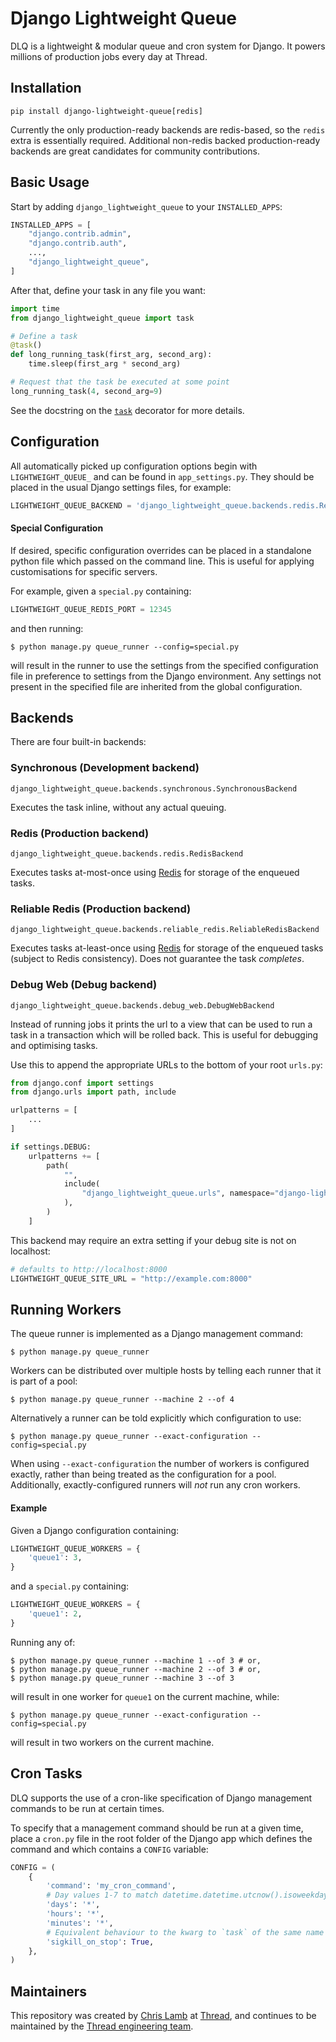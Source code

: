 # Django Lightweight Queue

DLQ is a lightweight & modular queue and cron system for Django. It powers
millions of production jobs every day at Thread.

## Installation

```shell
pip install django-lightweight-queue[redis]
```

Currently the only production-ready backends are redis-based, so the `redis`
extra is essentially required. Additional non-redis backed production-ready
backends are great candidates for community contributions.

## Basic Usage

Start by adding `django_lightweight_queue` to your `INSTALLED_APPS`:

```python
INSTALLED_APPS = [
    "django.contrib.admin",
    "django.contrib.auth",
    ...,
    "django_lightweight_queue",
]
```

After that, define your task in any file you want:

```python
import time
from django_lightweight_queue import task

# Define a task
@task()
def long_running_task(first_arg, second_arg):
    time.sleep(first_arg * second_arg)

# Request that the task be executed at some point
long_running_task(4, second_arg=9)
```

See the docstring on the [`task`](django_lightweight_queue/task.py) decorator
for more details.

## Configuration

All automatically picked up configuration options begin with `LIGHTWEIGHT_QUEUE_`
and can be found in `app_settings.py`. They should be placed in the usual Django
settings files, for example:

```python
LIGHTWEIGHT_QUEUE_BACKEND = 'django_lightweight_queue.backends.redis.RedisBackend'
```

#### Special Configuration

If desired, specific configuration overrides can be placed in a standalone
python file which passed on the command line. This is useful for applying
customisations for specific servers.

For example, given a `special.py` containing:

```python
LIGHTWEIGHT_QUEUE_REDIS_PORT = 12345
```

and then running:

```
$ python manage.py queue_runner --config=special.py
```

will result in the runner to use the settings from the specified configuration
file in preference to settings from the Django environment. Any settings not
present in the specified file are inherited from the global configuration.

## Backends

There are four built-in backends:

### Synchronous (Development backend)

`django_lightweight_queue.backends.synchronous.SynchronousBackend`

Executes the task inline, without any actual queuing.

### Redis (Production backend)

`django_lightweight_queue.backends.redis.RedisBackend`

Executes tasks at-most-once using [Redis][redis] for storage of the enqueued tasks.

### Reliable Redis (Production backend)

`django_lightweight_queue.backends.reliable_redis.ReliableRedisBackend`

Executes tasks at-least-once using [Redis][redis] for storage of the enqueued tasks (subject to Redis consistency). Does not guarantee the task _completes_.

### Debug Web (Debug backend)

`django_lightweight_queue.backends.debug_web.DebugWebBackend`

Instead of running jobs it prints the url to a view that can be used to run a task in a transaction which will be rolled back. This is useful for debugging and optimising tasks.

Use this to append the appropriate URLs to the bottom of your root `urls.py`:

```python
from django.conf import settings
from django.urls import path, include

urlpatterns = [
    ...
]

if settings.DEBUG:
    urlpatterns += [
        path(
            "",
            include(
                "django_lightweight_queue.urls", namespace="django-lightweight-queue"
            ),
        )
    ]
```

This backend may require an extra setting if your debug site is not on localhost:

```python
# defaults to http://localhost:8000
LIGHTWEIGHT_QUEUE_SITE_URL = "http://example.com:8000"
```

[redis]: https://redis.io/

## Running Workers

The queue runner is implemented as a Django management command:

```
$ python manage.py queue_runner
```

Workers can be distributed over multiple hosts by telling each runner that it is
part of a pool:

```
$ python manage.py queue_runner --machine 2 --of 4
```

Alternatively a runner can be told explicitly which configuration to use:

```
$ python manage.py queue_runner --exact-configuration --config=special.py
```

When using `--exact-configuration` the number of workers is configured exactly,
rather than being treated as the configuration for a pool. Additionally,
exactly-configured runners will _not_ run any cron workers.

#### Example

Given a Django configuration containing:

```python
LIGHTWEIGHT_QUEUE_WORKERS = {
    'queue1': 3,
}
```

and a `special.py` containing:

```python
LIGHTWEIGHT_QUEUE_WORKERS = {
    'queue1': 2,
}
```

Running any of:

```
$ python manage.py queue_runner --machine 1 --of 3 # or,
$ python manage.py queue_runner --machine 2 --of 3 # or,
$ python manage.py queue_runner --machine 3 --of 3
```

will result in one worker for `queue1` on the current machine, while:

```
$ python manage.py queue_runner --exact-configuration --config=special.py
```

will result in two workers on the current machine.

## Cron Tasks

DLQ supports the use of a cron-like specification of Django management commands
to be run at certain times.

To specify that a management command should be run at a given time, place a
`cron.py` file in the root folder of the Django app which defines the command
and which contains a `CONFIG` variable:

```python
CONFIG = (
    {
        'command': 'my_cron_command',
        # Day values 1-7 to match datetime.datetime.utcnow().isoweekday()
        'days': '*',
        'hours': '*',
        'minutes': '*',
        # Equivalent behaviour to the kwarg to `task` of the same name
        'sigkill_on_stop': True,
    },
)
```

## Maintainers

This repository was created by [Chris Lamb](https://github.com/lamby) at
[Thread](https://www.thread.com/), and continues to be maintained by the [Thread
engineering team](https://github.com/thread).
